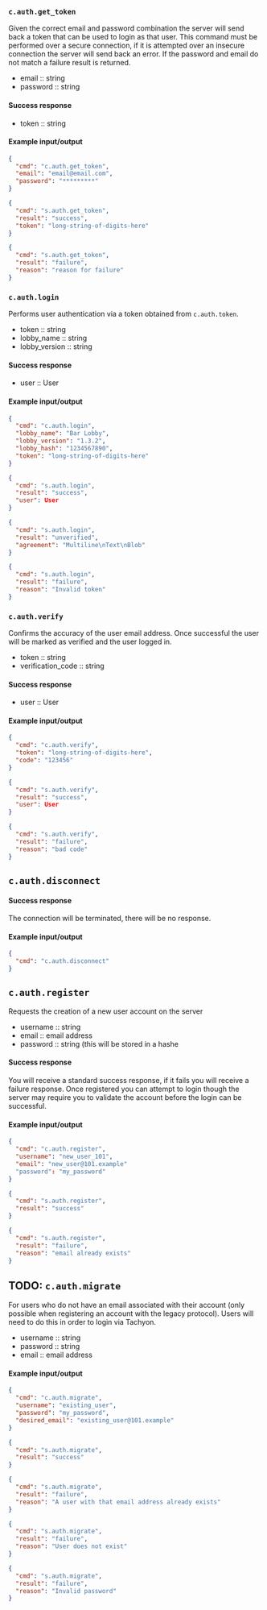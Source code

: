 ### `c.auth.get_token`
Given the correct email and password combination the server will send back a token that can be used to login as that user. This command must be performed over a secure connection, if it is attempted over an insecure connection the server will send back an error. If the password and email do not match a failure result is returned.

* email :: string
* password :: string

#### Success response
* token :: string

#### Example input/output
```json
{
  "cmd": "c.auth.get_token",
  "email": "email@email.com",
  "password": "*********"
}

{
  "cmd": "s.auth.get_token",
  "result": "success",
  "token": "long-string-of-digits-here"
}

{
  "cmd": "s.auth.get_token",
  "result": "failure",
  "reason": "reason for failure"
}
```

### `c.auth.login`
Performs user authentication via a token obtained from `c.auth.token`.
* token :: string
* lobby_name :: string
* lobby_version :: string

#### Success response
* user :: User

#### Example input/output
```json
{
  "cmd": "c.auth.login",
  "lobby_name": "Bar Lobby",
  "lobby_version": "1.3.2",
  "lobby_hash": "1234567890",
  "token": "long-string-of-digits-here"
}

{
  "cmd": "s.auth.login",
  "result": "success",
  "user": User
}

{
  "cmd": "s.auth.login",
  "result": "unverified",
  "agreement": "Multiline\nText\nBlob"
}

{
  "cmd": "s.auth.login",
  "result": "failure",
  "reason": "Invalid token"
}
```

### `c.auth.verify`
Confirms the accuracy of the user email address. Once successful the user will be marked as verified and the user logged in.
* token :: string
* verification_code :: string

#### Success response
* user :: User

#### Example input/output
```json
{
  "cmd": "c.auth.verify",
  "token": "long-string-of-digits-here",
  "code": "123456"
}

{
  "cmd": "s.auth.verify",
  "result": "success",
  "user": User
}

{
  "cmd": "s.auth.verify",
  "result": "failure",
  "reason": "bad code"
}
```

## `c.auth.disconnect`


#### Success response
The connection will be terminated, there will be no response.

#### Example input/output
```json
{
  "cmd": "c.auth.disconnect"
}
```

## `c.auth.register`
Requests the creation of a new user account on the server
* username :: string
* email :: email address
* password :: string (this will be stored in a hashe

#### Success response
You will receive a standard success response, if it fails you will receive a failure response. Once registered you can attempt to login though the server may require you to validate the account before the login can be successful.

#### Example input/output
```json
{
  "cmd": "c.auth.register",
  "username": "new_user_101",
  "email": "new_user@101.example"
  "password": "my_password"
}

{
  "cmd": "s.auth.register",
  "result": "success"
}

{
  "cmd": "s.auth.register",
  "result": "failure",
  "reason": "email already exists"
}
```

## TODO: `c.auth.migrate`
For users who do not have an email associated with their account (only possible when registering an account with the legacy protocol). Users will need to do this in order to login via Tachyon.
* username :: string
* password :: string
* email :: email address

#### Example input/output
```json
{
  "cmd": "c.auth.migrate",
  "username": "existing_user",
  "password": "my_password",
  "desired_email": "existing_user@101.example"
}

{
  "cmd": "s.auth.migrate",
  "result": "success"
}

{
  "cmd": "s.auth.migrate",
  "result": "failure",
  "reason": "A user with that email address already exists"
}

{
  "cmd": "s.auth.migrate",
  "result": "failure",
  "reason": "User does not exist"
}

{
  "cmd": "s.auth.migrate",
  "result": "failure",
  "reason": "Invalid password"
}
```
